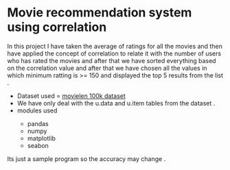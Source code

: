 <h1>Movie recommendation system using correlation </h1>

<p> In this project I have taken the average of ratings for all the movies and then have applied the concept of correlation to relate it with the number of users who has rated the movies and after that we have sorted everything based on the correlation value and after that we have chosen all the values in which minimum ratting is >= 150 and displayed the top 5 results from the list . </p>

<ul>
<li>Dataset used = <a href=""https://grouplens.org/datasets/movielens/100k/"">movielen 100k dataset</a></li>
<li>We have only deal with the u.data and u.item tables from the dataset .</li>
<li>modules used</li>
<ul>
  <li>pandas</li>
  <li>numpy</li>
  <li>matplotlib</li>
  <li>seabon</li>
</ul>
</ul>


<p>Its just a sample program so the accuracy may change .</p>
